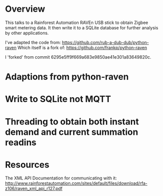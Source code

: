 Overview
========

This talks to a Rainforest Automation RAVEn USB stick to obtain Zigbee smart metering data.
It then write it to a SQLite database for further analysis by other applications.

I've adapted the code from: https://github.com/rub-a-dub-dub/python-raven
Which itself is a fork of: https://github.com/frankp/python-raven

I 'forked' from commit 6295e5ff9f669a683e9850ae41e301a83649820c.


Adaptions from python-raven
===========================

# Write to SQLite not MQTT
# Threading to obtain both instant demand and current summation readins


Resources
=========

The XML API Documentation for communicating with it:
http://www.rainforestautomation.com/sites/default/files/download/rfa-z106/raven_xml_api_r127.pdf
